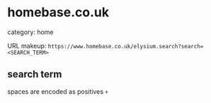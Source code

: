 # homebase.co.uk

category: home

URL makeup: `https://www.homebase.co.uk/elysium.search?search=<SEARCH_TERM>`

## search term
spaces are encoded as positives `+`
